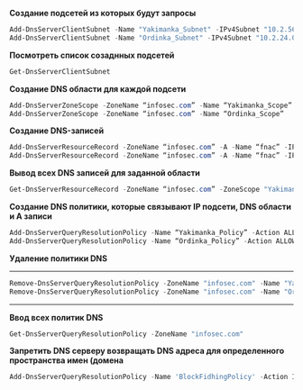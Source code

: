 **Создание подсетей из которых будут запросы**

```powershell
Add-DnsServerClientSubnet -Name "Yakimanka_Subnet" -IPv4Subnet "10.2.56.0/24"
Add-DnsServerClientSubnet -Name "Ordinka_Subnet" -IPv4Subnet "10.2.24.0/24"

```
**Посмотреть список созаднных подсетей**

```powershell
Get-DnsServerClientSubnet
```

**Создание DNS области для каждой подсети**

```powershell
Add-DnsServerZoneScope -ZoneName “infosec.com” -Name “Yakimanka_Scope”
Add-DnsServerZoneScope -ZoneName “infosec.com” -Name “Ordinka_Scope”
```

**Создание DNS-записей**

```powershell
Add-DnsServerResourceRecord -ZoneName “infosec.com” -A -Name “fnac” -IPv4Address “10.2.56.4” -ZoneScope “Yakimanka_Scope”
Add-DnsServerResourceRecord -ZoneName “infosec.com” -A -Name “fnac” -IPv4Address “10.2.25.3” -ZoneScope “Ordinka_Scope”
```

**Вывод всех DNS записей для заданной области**

```powershell
Get-DnsServerResourceRecord -ZoneName “infosec.com” -ZoneScope "Yakimanka_Scope"
```

**Создание DNS политики, которые связывают IP подсети, DNS области и A записи**

```powershell
Add-DnsServerQueryResolutionPolicy -Name “Yakimanka_Policy” -Action ALLOW -ClientSubnet “eq,Yakimanka_Subnet” -ZoneScope “Yakimanka_Scope,1” -ZoneName “infosec.com” –PassThru
Add-DnsServerQueryResolutionPolicy -Name “Ordinka_Policy” -Action ALLOW -ClientSubnet “eq,Ordinka_Subnet” -ZoneScope “Ordinka_Scope,1” -ZoneName “infosec.com” -PassThru
```

**Удаление политики DNS**

---
```powershell
Remove-DnsServerQueryResolutionPolicy -ZoneName "infosec.com" -Name "YakimankaPolicy"
Remove-DnsServerQueryResolutionPolicy -ZoneName "infosec.com" -Name "OrdinkaPolicy"
```
---

**Ввод всех политик DNS**

```powershell
Get-DnsServerQueryResolutionPolicy -ZoneName "infosec.com"
```

**Запретить DNS серверу возвращать DNS адреса для определенного пространства имен (домена**

```powershell
Add-DnsServerQueryResolutionPolicy -Name 'BlockFidhingPolicy' -Action IGNORE -FQDN "EQ,*.cberbank.ru"
```
